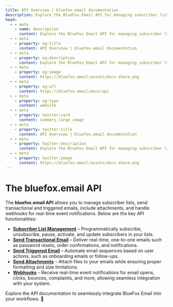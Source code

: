 ```yaml
---
title: API Overview | bluefox.email documentation
description: Explore the BlueFox Email API for managing subscriber lists, sending transactional and triggered emails, including attachments, and handling webhooks.
head:
  - - meta
    - name: description
      content: Explore the BlueFox Email API for managing subscriber lists, sending transactional and triggered emails, including attachments, and handling webhooks.
  - - meta
    - property: og:title
      content: API Overview | bluefox.email documentation
  - - meta
    - property: og:description
      content: Explore the BlueFox Email API for managing subscriber lists, sending transactional and triggered emails, including attachments, and handling webhooks.
  - - meta
    - property: og:image
      content: https://bluefox.email/assets/docs-share.png
  - - meta
    - property: og:url
      content: https://bluefox.email/docs/api
  - - meta
    - property: og:type
      content: website
  - - meta
    - property: twitter:card
      content: summary_large_image
  - - meta
    - property: twitter:title
      content: API Overview | bluefox.email documentation
  - - meta
    - property: twitter:description
      content: Explore the BlueFox Email API for managing subscriber lists, sending transactional and triggered emails, including attachments, and handling webhooks.
  - - meta
    - property: twitter:image
      content: https://bluefox.email/assets/docs-share.png
---
```


# The bluefox.email API

The **bluefox.email API** allows you to manage subscriber lists, send transactional and triggered emails, include attachments, and handle webhooks for real-time event notifications. Below are the key API functionalities:  

- **[Subscriber List Management](/docs/api/subscriber-list-management)** – Programmatically subscribe, unsubscribe, pause, activate, and update subscribers in your lists.  
- **[Send Transactional Email](/docs/api/send-transactional-email)** – Deliver real-time, one-to-one emails such as password resets, order confirmations, and notifications.  
- **[Send Triggered Email](/docs/api/send-triggered-email)** – Automate email sequences based on user actions, such as onboarding emails or follow-ups.  
- **[Send Attachments](/docs/api/send-attachments)** – Attach files to your emails while ensuring proper formatting and size limitations.  
- **[Webhooks](/docs/api/webhooks)** – Receive real-time event notifications for email opens, clicks, bounces, complaints, and more, allowing seamless integration with your system.  

Explore the API documentation to seamlessly integrate BlueFox Email into your workflows. 🚀
